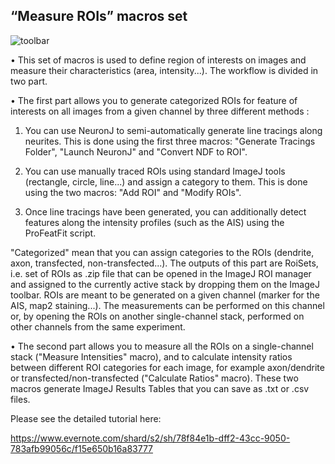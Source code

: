## “Measure ROIs” macros set

![toolbar](http://i.imgur.com/peAf4rG.png)


• This set of macros is used to define region of interests on images and measure their characteristics (area, intensity...). The workflow is divided in two part.

• The first part allows you to generate categorized ROIs for feature of interests on all images from a given channel by three different methods :

1. You can use NeuronJ to semi-automatically generate line tracings along neurites. This is done using the first three macros: "Generate Tracings Folder", "Launch NeuronJ" and "Convert NDF to ROI".

2. You can use manually traced ROIs using standard ImageJ tools (rectangle, circle, line...) and assign a category to them. This is done using the two macros: "Add ROI" and "Modify ROIs".

3. Once line tracings have been generated, you can additionally detect features along the intensity profiles (such as the AIS) using the ProFeatFit script.

"Categorized" mean that you can assign categories to the ROIs (dendrite, axon, transfected, non-transfected...). The outputs of this part are RoiSets, i.e. set of ROIs as .zip file that can be opened in the ImageJ ROI manager and assigned to the currently active stack by dropping them on the ImageJ toolbar. ROIs are meant to be generated on a given channel (marker for the AIS, map2 staining...). The measurements can be performed on this channel or, by opening the ROIs on another single-channel stack, performed on other channels from the same experiment.

• The second part allows you to measure all the ROIs on a single-channel stack ("Measure Intensities" macro), and to calculate intensity ratios between different ROI categories for each image, for example axon/dendrite or transfected/non-transfected ("Calculate Ratios" macro). These two macros generate ImageJ Results Tables that you can save as .txt or .csv files.

Please see the detailed tutorial here:

https://www.evernote.com/shard/s2/sh/78f84e1b-dff2-43cc-9050-783afb99056c/f15e650b16a83777
